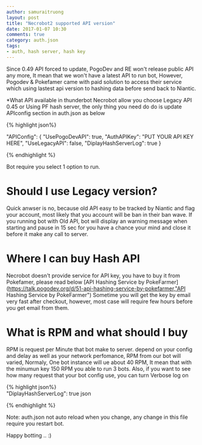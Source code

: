 ```yaml
---
author: samuraitruong
layout: post
title: "Necrobot2 supported API version"
date: 2017-01-07 10:30
comments: true
category: auth.json
tags:
- auth, hash server, hash key
---
```


Since 0.49 API forced to update, PogoDev and RE won't release public API any more, It mean that we won't have a latest API to run bot, However, Pogodev & Pokefamer came with paid solution to access their service which using lastest api version to hashing data before send back to Niantic.

*What API available in thunderbot
Necrobot allow you choose Legacy API 0.45 or Using PF hash server, the only thing you need do do is update APIconfig section in auth.json as below

{% highlight json%}  

 "APIConfig": {
    "UsePogoDevAPI": true,
    "AuthAPIKey": "PUT YOUR API KEY HERE",
    "UseLegacyAPI": false,
    "DiplayHashServerLog": true
  }

{% endhighlight %} 

Bot require you select 1 option to run. 

# Should I use Legacy version?

Quick anwser is no, because old API easy to be tracked by Niantic and flag your account, most likely that you account will be ban in their ban wave.  If you running bot with Old API, bot will display an warning message when starting and pause in 15 sec for you have a chance your mind and close it before it make any call to server.


# Where I can buy Hash API

Necrobot doesn't provide service for API key, you have to buy it from Pokefamer, please read below
[API Hashing Service by PokeFarmer](https://talk.pogodev.org/d/51-api-hashing-service-by-pokefarmer,"API Hashing Service by PokeFarmer")
Sometime you will get the key by email very fast after checkout, however, most case will require few hours before you get email from them.

# What is RPM and what should I buy

RPM is request per Minute that bot make to server. depend on your config and delay as well as your network perfomance, RPM from our bot will varied, Normaly, One bot instance will ue about 40 RPM, It mean that with the minumun key 150 RPM you able to run 3 bots. Also, if you want to see how many request that your bot config use, you can turn Verbose log on

{% highlight json%}  
"DiplayHashServerLog": true json

{% endhighlight %} 

Note: auth.json not auto reload when you change, any change in this file require you restart bot.


Happy botting .. :)
 